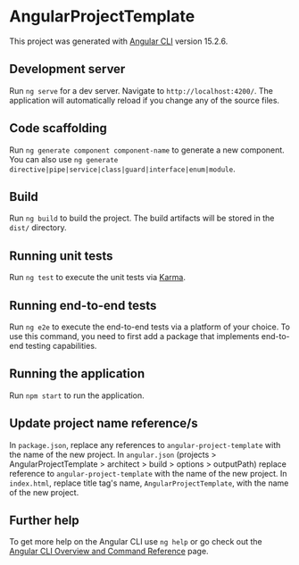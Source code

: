 # AngularProjectTemplate

This project was generated with [Angular CLI](https://github.com/angular/angular-cli) version 15.2.6.

## Development server

Run `ng serve` for a dev server. Navigate to `http://localhost:4200/`. The application will automatically reload if you change any of the source files.

## Code scaffolding

Run `ng generate component component-name` to generate a new component. You can also use `ng generate directive|pipe|service|class|guard|interface|enum|module`.

## Build

Run `ng build` to build the project. The build artifacts will be stored in the `dist/` directory.

## Running unit tests

Run `ng test` to execute the unit tests via [Karma](https://karma-runner.github.io).

## Running end-to-end tests

Run `ng e2e` to execute the end-to-end tests via a platform of your choice. To use this command, you need to first add a package that implements end-to-end testing capabilities.

## Running the application

Run `npm start` to run the application.

## Update project name reference/s

In `package.json`, replace any references to `angular-project-template` with the name of the new project. In `angular.json` (projects > AngularProjectTemplate > architect > build > options > outputPath) replace reference to `angular-project-template` with the name of the new project. In `index.html`, replace title tag's name, `AngularProjectTemplate`, with the name of the new project.

## Further help

To get more help on the Angular CLI use `ng help` or go check out the [Angular CLI Overview and Command Reference](https://angular.io/cli) page.

